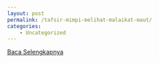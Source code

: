 ```yaml
---
layout: post
permalink: /tafsir-mimpi-melihat-malaikat-maut/
categories:
    - Uncategorized
---
```


[Baca Selengkapnya](/07)